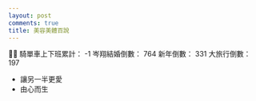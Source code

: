 ```yaml
---
layout: post
comments: true
title: 美容美體百說
---
```


:guardsman:
騎單車上下班累計： -1
岑翔結婚倒數： 764
新年倒數： 331
大旅行倒數： 197

- 讓另一半更愛
- 由心而生
